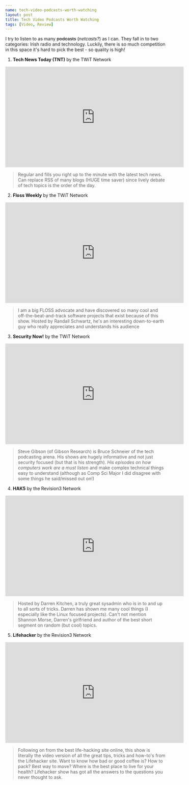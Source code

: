 ```yaml
--- 
name: tech-video-podcasts-worth-watching
layout: post
title: Tech Video Podcasts Worth Watching
tags: [Video, Review]
---
```

I try to listen to as many <strike>podcasts</strike> (*netcasts?*) as I can. 
They fall in to two categories: Irish radio and technology.  Luckily, there is 
so much competition in this space it's hard to pick the best - so quality is high!

1. **Tech News Today (TNT)** by the TWiT Network

<iframe width="560" height="315" src="http://www.youtube.com/embed/ZiOI7GbVhoY" frameborder="0" allowfullscreen="allowfullscreen"></iframe>

>Regular and fills you right up to the minute with the latest tech news. 
>Can replace RSS of many blogs (HUGE time saver) since lively debate of 
>tech topics is the order of the day.
			
2. **Floss Weekly** by the TWiT Network

<iframe width="560" height="315" src="http://www.youtube.com/embed/mGC_82RBH7c" frameborder="0" allowfullscreen="allowfullscreen"></iframe>

>I am a big FLOSS advocate and have discovered so many cool and 
>off-the-beat-and-track software projects that exist because of 
>this show. Hosted by Randall Schwartz, he's an interesting 
>down-to-earth guy who really appreciates and understands his audience

3. **Security Now!** by the TWiT Network

<iframe width="560" height="315" src="http://www.youtube.com/embed/XhKqlBpH3Oc" frameborder="0" allowfullscreen="allowfullscreen"></iframe>

>Steve Gibson (of Gibson Research) is Bruce Schneier of the tech 
>podcasting arena. His shows are hugely informative and not just 
>security focused (but that is his strength). 
> *His episodes on how computers work are a must listen* and make 
>complex technical things easy to understand (although as Comp Sci 
>Major I did disagree with some things he said/missed out on!)
			
4. **HAK5** by the Revision3 Network

<iframe width="560" height="315" src="http://www.youtube.com/embed/oIeKnB_5u2U" frameborder="0" allowfullscreen="allowfullscreen"></iframe>

>Hosted by Darren Kitchen, a truly great sysadmin who is in to 
>and up to all sorts of tricks. Darren has shown me many cool 
>things (I especially like the Linux focused projects). Can't 
>not mention Shannon Morse, Darren's girlfriend and author of 
>the best short segment on random (but cool) topics.

5. **Lifehacker** by the Revision3 Network

<iframe width="560" height="315" src="http://www.youtube.com/embed/6oSPmoqt5RE" frameborder="0" allowfullscreen="allowfullscreen"></iframe>

>Following on from the best life-hacking site online, this 
>show is literally the video version of all the great tips, 
>tricks and how-to's from the Lifehacker site. Want to know 
>how bad or good coffee is? How to pack? Best way to move? 
>Where is the best place to live for your health? Lifehacker 
>show has got all the answers to the questions you never thought 
>to ask.
